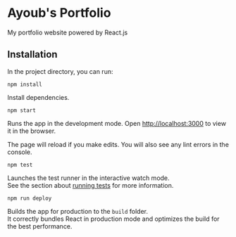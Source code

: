 # Ayoub's Portfolio
My portfolio website powered by React.js

## Installation

In the project directory, you can run:

```
npm install
```

Install dependencies.

```
npm start
```

Runs the app in the development mode. Open [http://localhost:3000](http://localhost:3000) to view it in the browser.

The page will reload if you make edits. You will also see any lint errors in the console.

```
npm test
```

Launches the test runner in the interactive watch mode.\
See the section about [running tests](https://facebook.github.io/create-react-app/docs/running-tests) for more information.

```
npm run deploy
```

Builds the app for production to the `build` folder.\
It correctly bundles React in production mode and optimizes the build for the best performance.
